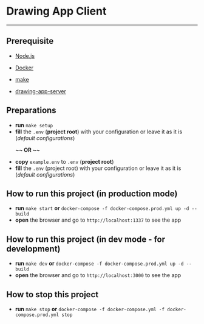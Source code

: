 # Drawing App Client

---

## Prerequisite

- [Node.js](https://nodejs.org/en/)
- [Docker](https://www.docker.com/get-started)
- [make](https://www.gnu.org/software/make/)

- [drawing-app-server](https://github.com/dennzimm/drawing-app-server)

## Preparations

- **run** `make setup`
- **fill** the `.env` (**project root**) with your configuration or leave it as it is (_default configurations_)

&nbsp;&nbsp;&nbsp;&nbsp;&nbsp;&nbsp;**~~ OR ~~**

- **copy** `example.env` to `.env` (**project root**)
- **fill** the `.env` (project root) with your configuration or leave it as it is (_default configurations_)

## How to run this project (in production mode)

- **run** `make start` **or** `docker-compose -f docker-compose.prod.yml up -d --build`
- **open** the browser and go to `http://localhost:1337` to see the app

## How to run this project (in dev mode - for development)

- **run** `make dev` **or** `docker-compose -f docker-compose.prod.yml up -d --build`
- **open** the browser and go to `http://localhost:3000` to see the app

## How to stop this project

- **run** `make stop` **or** `docker-compose -f docker-compose.yml -f docker-compose.prod.yml stop`
